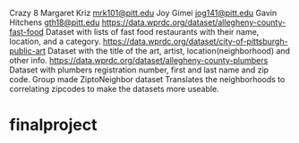 Crazy 8
Margaret Kriz mrk101@pitt.edu
Joy Gimei jog141@pitt.edu
Gavin Hitchens gth18@pitt.edu
https://data.wprdc.org/dataset/allegheny-county-fast-food
	Dataset with lists of fast food restaurants with their name, location, and a category.
https://data.wprdc.org/dataset/city-of-pittsburgh-public-art 
	Dataset with the title of the art, artist, location(neighborhood) and other info.
https://data.wprdc.org/dataset/allegheny-county-plumbers 
	Dataset with plumbers registration number, first and last name and zip code.
Group made ZiptoNeighbor dataset
	Translates the neighborhoods to correlating zipcodes to make the datasets more useable.

# finalproject

